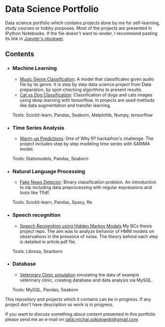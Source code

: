 # Data Science Portfolio
Data science portfolio which contains projects done by me for self-learning, study courses or hobby purposes. Most of the projects are presented in IPython Notebooks. If the file doesn't want to render, I recommend pasting its link in [Jupyter's nbviewer](https://nbviewer.jupyter.org/).


## Contents

- ### Machine Learning

     - [Music Genre Classification](https://github.com/sokoly35/Data_science_portfolio/tree/main/music%20genre%20classification): A model that classificates given audio file by its genre. It is step by step data science project from Data preparation, by spot-checking algorithms to present results.
     - [Cat vs Dog Classification](https://github.com/sokoly35/Data_science_portfolio/blob/main/Dog%20vs%20Cat%20classification/cat%20vs%20dog%20project.ipynb): Classification of dogs and cats images using deep learning with tensorflow. In projects are used methods like data augmentation and transfer learning.

     Tools: Scickit-learn, Pandas, Seaborn, Matplotlib, Numpy, tensorflow

- ### Time Series Analysis

     - [Warm-up Predictions](https://github.com/sokoly35/Data_science_portfolio/tree/main/warm%20up%20predictions): One of Why R? hackathon's challenge. The project includes step by step modeling time series with SARIMA model.

     Tools: Statsmodels, Pandas, Seaborn
     
- ### Natural Language Processing

     - [Fake News Detector](https://github.com/sokoly35/Fake_news): Binary classification problem. An introduction to nlp including data preprocessing with regular expressions and tools like TfIdf.

     Tools: Scickit-learn, Pandas, Spacy, Re
     
- ### Speech recognition

     - [Speech Recognition using Hidden Markov Models](https://github.com/sokoly35/BSc_hmm_speech_recognition) My BCs thesis project repo. The aim was to analyze behavior of HMM models on observations in the presence of noise. The theory behind each step is detailed in article.pdf file.

     Tools: Librosa, Searborn
    
- ### Database

     - [Veterinary Clinic simulation](https://github.com/sokoly35/bazy-danych-klinika-wet) simulating the data of example veterinary clinic, creating database and data analysis via MySQL.

     Tools: MySQL, Pandas, Seaborn 
     
This repository and projects which it contains can be in progress. If any project don't have description so work is in progress.

If you want to discuss something about content presented in this portfolio please send me an e-mail on rafal.michal.sokolowski@gmail.com.



